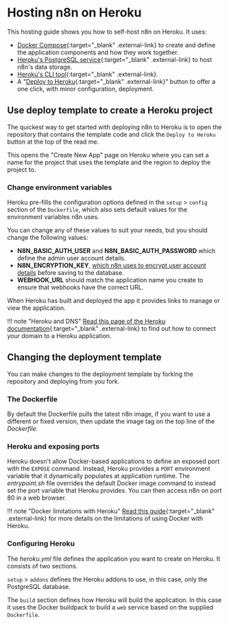 # Hosting n8n on Heroku

This hosting guide shows you how to self-host n8n on Heroku. It uses:

- [Docker Compose](https://docs.docker.com/compose/){:target="\_blank" .external-link} to create and define the application components and how they work together.
- [Heroku's PostgreSQL service](https://devcenter.heroku.com/categories/heroku-postgres){:target="\_blank" .external-link} to host n8n's data storage.
- [Heroku's CLI tool](https://devcenter.heroku.com/articles/heroku-cli){:target="\_blank" .external-link}.
- A "[Deploy to Heroku](https://devcenter.heroku.com/articles/heroku-button){:target="\_blank" .external-link}" button to offer a one click, with minor configuration, deployment.

## Use deploy template to create a Heroku project

The quickest way to get started with deploying n8n to Heroku is to open the repository that contains the template code and click the `Deploy to Heroku` button at the top of the read me.

This opens the "Create New App" page on Heroku where you can set a name for the project that uses the template and the region to deploy the project to.

### Change environment variables

Heroku pre-fills the configuration options defined in the `setup` > `config` section of the `Dockerfile`, which also sets default values for the environment variables n8n uses.

You can change any of these values to suit your needs, but you should change the following values:

- **N8N_BASIC_AUTH_USER** and **N8N_BASIC_AUTH_PASSWORD** which define the admin user account details.
- **N8N_ENCRYPTION_KEY**, [which n8n uses to encrypt user account details](/hosting/configuration/#encryption-key) before saving to the database.
- **WEBHOOK_URL** should match the application name you create to ensure that webhooks have the correct URL.

When Heroku has built and deployed the app it provides links to manage or view the application.

!!! note "Heroku and DNS"
[Read this page of the Heroku documentation](https://devcenter.heroku.com/categories/networking-dns){:target="\_blank" .external-link} to find out how to connect your domain to a Heroku application.

## Changing the deployment template

You can make changes to the deployment template by forking the repository and deploying from you fork.

### The Dockerfile

By default the Dockerfile pulls the latest n8n image, if you want to use a different or fixed version, then update the image tag on the top line of the _Dockerfile_.

### Heroku and exposing ports

Heroku doesn't allow Docker-based applications to define an exposed port with the `EXPOSE` command. Instead, Heroku provides a `PORT` environment variable that it dynamically populates at application runtime. The _entrypoint.sh_ file overrides the default Docker image command to instead set the port variable that Heroku provides. You can then access n8n on port 80 in a web browser.

!!! note "Docker limitations with Heroku"
[Read this guide](https://devcenter.heroku.com/articles/container-registry-and-runtime#unsupported-dockerfile-commands){:target="\_blank" .external-link} for more details on the limitations of using Docker with Heroku.

### Configuring Heroku

The _heroku.yml_ file defines the application you want to create on Heroku. It consists of two sections.

`setup` > `addons` defines the Heroku addons to use, in this case, only the PostgreSQL database.

The `build` section defines how Heroku will build the application. In this case it uses the Docker buildpack to build a `web` service based on the supplied `Dockerfile`.
